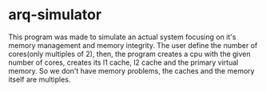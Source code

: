 # arq-simulator
This program was made to simulate an actual system focusing on it's memory management and memory integrity. The user define the number of cores(only multiples of 2), then, the program creates a cpu with the given number of cores, creates its l1 cache, l2 cache and the primary virtual memory. So we don't have memory problems, the caches and the memory itself are multiples.
